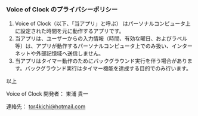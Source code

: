 ### Voice of Clock のプライバシーポリシー

1. Voice of Clock（以下、「当アプリ」と呼ぶ） はパーソナルコンピュータ上に設定された時間を元に動作するアプリです。
2. 当アプリは、ユーザーからの入力情報（時間、有効な曜日、およびラベル等）は、アプリが動作するパーソナルコンピュータ上でのみ扱い、インターネットや外部記憶域へ送信しません。
3. 当アプリはタイマー動作のためにバックグラウンド実行を伴う場合があります。バックグラウンド実行はタイマー機能を達成する目的でのみ行います。

以上

Voice of Clock 開発者： 東浦 貴一

連絡先： tor4kichi@hotmail.com 



